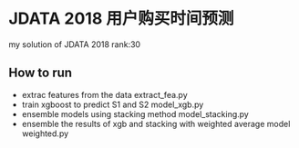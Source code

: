 # JDATA 2018 用户购买时间预测
my solution of JDATA 2018
rank:30
## How to run
- extrac features from the data
 extract_fea.py
- train xgboost to predict S1 and S2
 model_xgb.py
- ensemble models using stacking method
 model_stacking.py
- ensemble the results of xgb and stacking with weighted average
 model weighted.py
